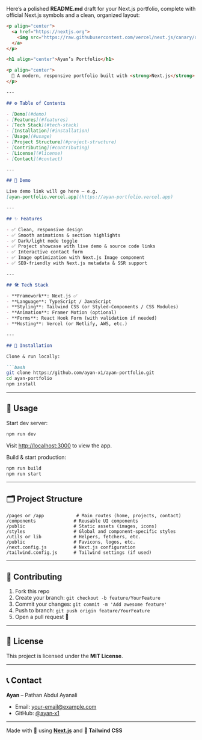 Here’s a polished **README.md** draft for your Next.js portfolio, complete with official Next.js symbols and a clean, organized layout:

````markdown
<p align="center">
  <a href="https://nextjs.org">
    <img src="https://raw.githubusercontent.com/vercel/next.js/canary/docs/static/favicon/favicon-256.png" width="64" alt="Next.js Logo" />
  </a>
</p>

<h1 align="center">Ayan’s Portfolio</h1>

<p align="center">
  🚀 A modern, responsive portfolio built with <strong>Next.js</strong> showcasing my projects, skills, and more.
</p>

---

## ⚙️ Table of Contents

- [Demo](#demo)  
- [Features](#features)  
- [Tech Stack](#tech-stack)  
- [Installation](#installation)  
- [Usage](#usage)  
- [Project Structure](#project-structure)  
- [Contributing](#contributing)  
- [License](#license)  
- [Contact](#contact)  

---

## 🎯 Demo

Live demo link will go here – e.g.
[ayan-portfolio.vercel.app](https://ayan-portfolio.vercel.app)

---

## ✨ Features

- ✅ Clean, responsive design  
- ✅ Smooth animations & section highlights  
- ✅ Dark/light mode toggle  
- ✅ Project showcase with live demo & source code links  
- ✅ Interactive contact form  
- ✅ Image optimization with Next.js Image component  
- ✅ SEO-friendly with Next.js metadata & SSR support  

---

## 🛠 Tech Stack

- **Framework**: Next.js ✅  
- **Language**: TypeScript / JavaScript  
- **Styling**: Tailwind CSS (or Styled‑Components / CSS Modules)  
- **Animation**: Framer Motion (optional)  
- **Forms**: React Hook Form (with validation if needed)  
- **Hosting**: Vercel (or Netlify, AWS, etc.)

---

## 🧭 Installation

Clone & run locally:

```bash
git clone https://github.com/ayan-x1/ayan-portfolio.git
cd ayan-portfolio
npm install
````

---

## 🚀 Usage

Start dev server:

```bash
npm run dev
```

Visit [http://localhost:3000](http://localhost:3000) to view the app.

Build & start production:

```bash
npm run build
npm run start
```

---

## 🗂 Project Structure

```text
/pages or /app            # Main routes (home, projects, contact)
/components              # Reusable UI components
/public                  # Static assets (images, icons)
/styles                  # Global and component-specific styles
/utils or lib            # Helpers, fetchers, etc.
/public                  # Favicons, logos, etc.
/next.config.js          # Next.js configuration
/tailwind.config.js      # Tailwind settings (if used)
```

---

## 🤝 Contributing

1. Fork this repo
2. Create your branch: `git checkout -b feature/YourFeature`
3. Commit your changes: `git commit -m 'Add awesome feature'`
4. Push to branch: `git push origin feature/YourFeature`
5. Open a pull request 🚀

---

## 📝 License

This project is licensed under the **MIT License**.

---

## 📞 Contact

**Ayan** – Pathan Abdul Ayanali

* Email: [your-email@example.com](mailto:your-email@example.com)
* GitHub: [@ayan‑x1](https://github.com/ayan-x1)

---

Made with 🤍 using **[Next.js](https://nextjs.org)** and **🔶 Tailwind CSS**